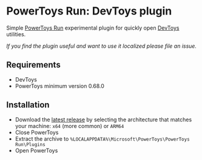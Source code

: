# PowerToys Run: DevToys plugin

Simple [PowerToys Run](https://learn.microsoft.com/windows/powertoys/run) experimental plugin for quickly open [DevToys](https://devtoys.app) utilities.

_If you find the plugin useful and  want to use it localized please file an issue._

## Requirements

- DevToys
- PowerToys minimum version 0.68.0

## Installation

- Download the [latest release](https://github.com/davidegiacometti/PowerToys-Run-DevToys/releases/) by selecting the architecture that matches your machine: `x64` (more common) or `ARM64`
- Close PowerToys
- Extract the archive to `%LOCALAPPDATA%\Microsoft\PowerToys\PowerToys Run\Plugins`
- Open PowerToys